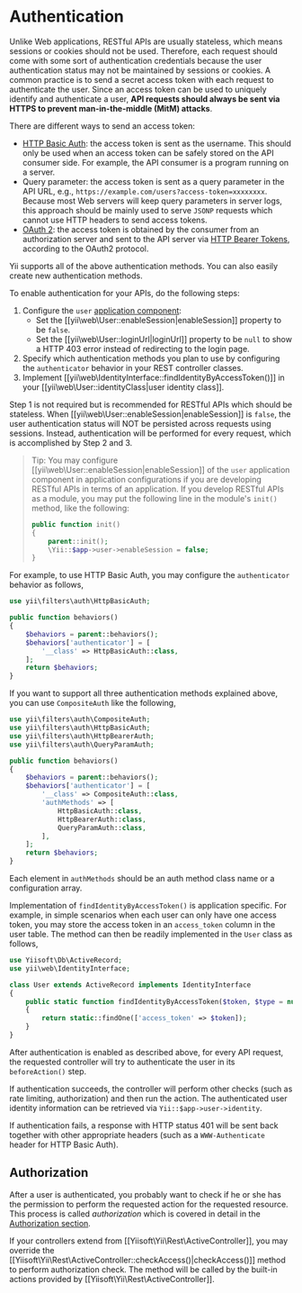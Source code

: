 Authentication
==============

Unlike Web applications, RESTful APIs are usually stateless, which means sessions or cookies should not
be used. Therefore, each request should come with some sort of authentication credentials because
the user authentication status may not be maintained by sessions or cookies. A common practice is
to send a secret access token with each request to authenticate the user. Since an access token
can be used to uniquely identify and authenticate a user, **API requests should always be sent
via HTTPS to prevent man-in-the-middle (MitM) attacks**.

There are different ways to send an access token:

* [HTTP Basic Auth](http://en.wikipedia.org/wiki/Basic_access_authentication): the access token
  is sent as the username. This should only be used when an access token can be safely stored
  on the API consumer side. For example, the API consumer is a program running on a server.
* Query parameter: the access token is sent as a query parameter in the API URL, e.g.,
  `https://example.com/users?access-token=xxxxxxxx`. Because most Web servers will keep query
  parameters in server logs, this approach should be mainly used to serve `JSONP` requests which
  cannot use HTTP headers to send access tokens.
* [OAuth 2](http://oauth.net/2/): the access token is obtained by the consumer from an authorization
  server and sent to the API server via [HTTP Bearer Tokens](http://tools.ietf.org/html/rfc6750),
  according to the OAuth2 protocol.

Yii supports all of the above authentication methods. You can also easily create new authentication methods.

To enable authentication for your APIs, do the following steps:

1. Configure the `user` [application component](structure-application-components.md):
   - Set the [[yii\web\User::enableSession|enableSession]] property to be `false`.
   - Set the [[yii\web\User::loginUrl|loginUrl]] property to be `null` to show a HTTP 403 error instead of redirecting to the login page. 
2. Specify which authentication methods you plan to use by configuring the `authenticator` behavior
   in your REST controller classes.
3. Implement [[yii\web\IdentityInterface::findIdentityByAccessToken()]] in your [[yii\web\User::identityClass|user identity class]].

Step 1 is not required but is recommended for RESTful APIs which should be stateless. When [[yii\web\User::enableSession|enableSession]]
is `false`, the user authentication status will NOT be persisted across requests using sessions. Instead, authentication
will be performed for every request, which is accomplished by Step 2 and 3.

> Tip: You may configure [[yii\web\User::enableSession|enableSession]] of the `user` application component
> in application configurations if you are developing RESTful APIs in terms of an application. If you develop
> RESTful APIs as a module, you may put the following line in the module's `init()` method, like the following:
>
> ```php
> public function init()
> {
>     parent::init();
>     \Yii::$app->user->enableSession = false;
> }
> ```

For example, to use HTTP Basic Auth, you may configure the `authenticator` behavior as follows,

```php
use yii\filters\auth\HttpBasicAuth;

public function behaviors()
{
    $behaviors = parent::behaviors();
    $behaviors['authenticator'] = [
        '__class' => HttpBasicAuth::class,
    ];
    return $behaviors;
}
```

If you want to support all three authentication methods explained above, you can use `CompositeAuth` like the following,

```php
use yii\filters\auth\CompositeAuth;
use yii\filters\auth\HttpBasicAuth;
use yii\filters\auth\HttpBearerAuth;
use yii\filters\auth\QueryParamAuth;

public function behaviors()
{
    $behaviors = parent::behaviors();
    $behaviors['authenticator'] = [
        '__class' => CompositeAuth::class,
        'authMethods' => [
            HttpBasicAuth::class,
            HttpBearerAuth::class,
            QueryParamAuth::class,
        ],
    ];
    return $behaviors;
}
```

Each element in `authMethods` should be an auth method class name or a configuration array.


Implementation of `findIdentityByAccessToken()` is application specific. For example, in simple scenarios
when each user can only have one access token, you may store the access token in an `access_token` column
in the user table. The method can then be readily implemented in the `User` class as follows,

```php
use Yiisoft\Db\ActiveRecord;
use yii\web\IdentityInterface;

class User extends ActiveRecord implements IdentityInterface
{
    public static function findIdentityByAccessToken($token, $type = null)
    {
        return static::findOne(['access_token' => $token]);
    }
}
```

After authentication is enabled as described above, for every API request, the requested controller
will try to authenticate the user in its `beforeAction()` step.

If authentication succeeds, the controller will perform other checks (such as rate limiting, authorization)
and then run the action. The authenticated user identity information can be retrieved via `Yii::$app->user->identity`.

If authentication fails, a response with HTTP status 401 will be sent back together with other appropriate headers
(such as a `WWW-Authenticate` header for HTTP Basic Auth).


## Authorization <span id="authorization"></span>

After a user is authenticated, you probably want to check if he or she has the permission to perform the requested
action for the requested resource. This process is called *authorization* which is covered in detail in
the [Authorization section](security-authorization.md).

If your controllers extend from [[Yiisoft\Yii\Rest\ActiveController]], you may override
the [[Yiisoft\Yii\Rest\ActiveController::checkAccess()|checkAccess()]] method to perform authorization check. The method
will be called by the built-in actions provided by [[Yiisoft\Yii\Rest\ActiveController]].
